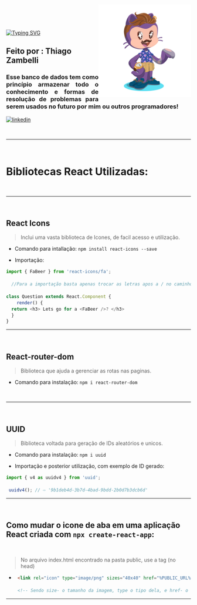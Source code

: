 <img align="right" width="50%" style="margin-top:-20px" src="public/assets/eu.png">

</br>
</br>

<div dsplay="inline-block">
 
 [![Typing SVG](https://readme-typing-svg.herokuapp.com?font=Fira+Code&size=24&pause=1000&color=6F4A8E&width=400&height=60&lines=Bem-vindo+ao+-%3E+LithtleZ++Data-base)](https://git.io/typing-svg)

 <h2 align="left">Feito por : Thiago Zambelli</h2>
 <h3 align="justify">Esse banco de dados tem como princípio armazenar todo o conhecimento e formas de resolução de problemas para serem usados no futuro por mim ou outros programadores!</h3>
 
  <a href="https://www.linkedin.com/in/thiagozambelli">
    <img width="80px" src="https://i.ibb.co/RyZx12b/linkedin.png" alt="linkedin" style="vertical-align:top;">
  </a>
</div>

&nbsp;

---

&nbsp;

# Bibliotecas React Utilizadas:


&nbsp;

---

&nbsp;

## React Icons
  > Inclui uma vasta biblioteca de Icones, de facil acesso e utilização.

  - Comando para intallação: 
   `npm install react-icons --save`

  - Importação:

  ~~~JavaScript
  import { FaBeer } from 'react-icons/fa';

    //Para a importação basta apenas trocar as letras apos a / no caminho pelas letras iniciais do Icone desejado

  class Question extends React.Component {
      render() {
    return <h3> Lets go for a <FaBeer />? </h3>
    }
  }
  ~~~

---

&nbsp;

## React-router-dom
  > Biblioteca que ajuda a gerenciar as rotas nas paginas.

  - Comando para instalação:
   `npm i react-router-dom`

&nbsp;

---

&nbsp;

## UUID
  > Biblioteca voltada para geração de IDs aleatórios e unicos.

  - Comando para instalação:
   `npm i uuid`

  - Importação e posterior utilização, com exemplo de ID gerado:

   ~~~JavaScript
  import { v4 as uuidv4 } from 'uuid';

    uuidv4(); // ⇨ '9b1deb4d-3b7d-4bad-9bdd-2b0d7b3dcb6d'
  ~~~

   
---

&nbsp;


## Como mudar o icone de aba em uma aplicação React criada com `npx create-react-app`:

&nbsp;

  > No arquivo index.html encontrado na pasta public, use a tag (no head)
- ~~~HTML
   <link rel="icon" type="image/png" sizes="40x40" href="%PUBLIC_URL%/assets/favicon.ico.png" />

   <!-- Sendo size- o tamanho da imagem, type o tipo dela, e href- o caminho relativo -->
  ~~~

---

    